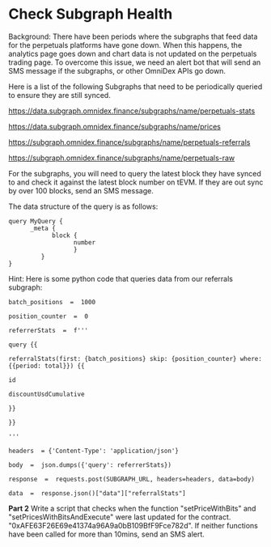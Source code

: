 # Check Subgraph Health

Background: There have been periods where the subgraphs that feed data for the perpetuals platforms have gone down. When this happens, the analytics page goes down and chart data is not updated on the perpetuals trading page. To overcome this issue, we need an alert bot that will send an SMS message if the subgraphs, or other OmniDex APIs go down.


Here is a list of the following Subgraphs that need to be periodically queried to ensure they are still synced.


https://data.subgraph.omnidex.finance/subgraphs/name/perpetuals-stats

https://data.subgraph.omnidex.finance/subgraphs/name/prices

https://subgraph.omnidex.finance/subgraphs/name/perpetuals-referrals

https://subgraph.omnidex.finance/subgraphs/name/perpetuals-raw


For the subgraphs, you will need to query the latest block they have synced to and check it against the latest block number on tEVM. If they are out sync by over 100 blocks, send an SMS message.

 The data structure of the query is as follows:

    query MyQuery {
    	  _meta {
    		    block {
    			      number
    			      }
    		 }
    }




Hint: Here is some python code that queries data from our referrals subgraph:

    batch_positions  =  1000
    
    position_counter  =  0
    
    referrerStats  =  f'''
    
    query {{
    
    referralStats(first: {batch_positions} skip: {position_counter} where: {{period: total}}) {{
    
    id
    
    discountUsdCumulative
    
    }}
    
    }}
    
    '''
    
    headers  = {'Content-Type': 'application/json'}
    
    body  =  json.dumps({'query': referrerStats})
    
    response  =  requests.post(SUBGRAPH_URL, headers=headers, data=body)
    
    data  =  response.json()["data"]["referralStats"]
    

**Part 2**
Write a script that checks when the function "setPriceWithBits" and 
"setPricesWithBitsAndExecute"  were last updated for the contract. "0xAFE63F26E69e41374a96A9a0bB109BfF9Fce782d".
If neither functions have been called for more than 10mins, send an SMS alert. 



